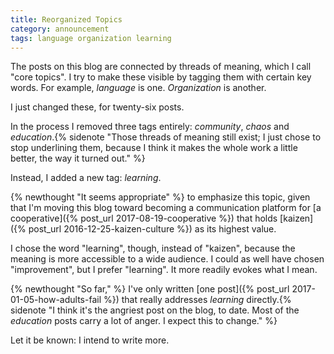 ```yaml
---
title: Reorganized Topics
category: announcement
tags: language organization learning
---
```


The posts on this blog are connected by threads of meaning, which I call "core topics". I try to make these visible by tagging them with certain key words. For example, *language* is one. *Organization* is another.

I just changed these, for twenty-six posts.

In the process I removed three tags entirely: *community*, *chaos* and *education*.{% sidenote "Those threads of meaning still exist; I just chose to stop underlining them, because I think it makes the whole work a little better, the way it turned out." %}

Instead, I added a new tag: *learning*.

{% newthought "It seems appropriate" %} to emphasize this topic, given that I'm moving this blog toward becoming a communication platform for [a cooperative]({% post_url 2017-08-19-cooperative %}) that holds [kaizen]({% post_url 2016-12-25-kaizen-culture %}) as its highest value.

I chose the word "learning", though, instead of "kaizen", because the meaning is more accessible to a wide audience. I could as well have chosen "improvement", but I prefer "learning". It more readily evokes what I mean.

{% newthought "So far," %} I've only written [one post]({% post_url 2017-01-05-how-adults-fail %}) that really addresses *learning* directly.{% sidenote "I think it's the angriest post on the blog, to date. Most of the *education* posts carry a lot of anger. I expect this to change." %}

Let it be known: I intend to write more.
